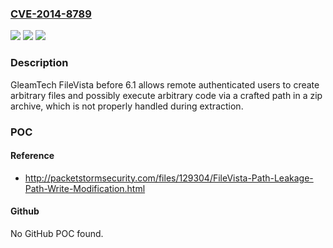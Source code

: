 ### [CVE-2014-8789](https://cve.mitre.org/cgi-bin/cvename.cgi?name=CVE-2014-8789)
![](https://img.shields.io/static/v1?label=Product&message=n%2Fa&color=blue)
![](https://img.shields.io/static/v1?label=Version&message=n%2Fa&color=blue)
![](https://img.shields.io/static/v1?label=Vulnerability&message=n%2Fa&color=brighgreen)

### Description

GleamTech FileVista before 6.1 allows remote authenticated users to create arbitrary files and possibly execute arbitrary code via a crafted path in a zip archive, which is not properly handled during extraction.

### POC

#### Reference
- http://packetstormsecurity.com/files/129304/FileVista-Path-Leakage-Path-Write-Modification.html

#### Github
No GitHub POC found.

